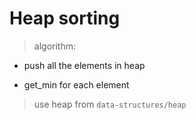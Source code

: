# Heap sorting

> algorithm:

-   push all the elements in heap

-   get_min for each element

> use heap from `data-structures/heap`
